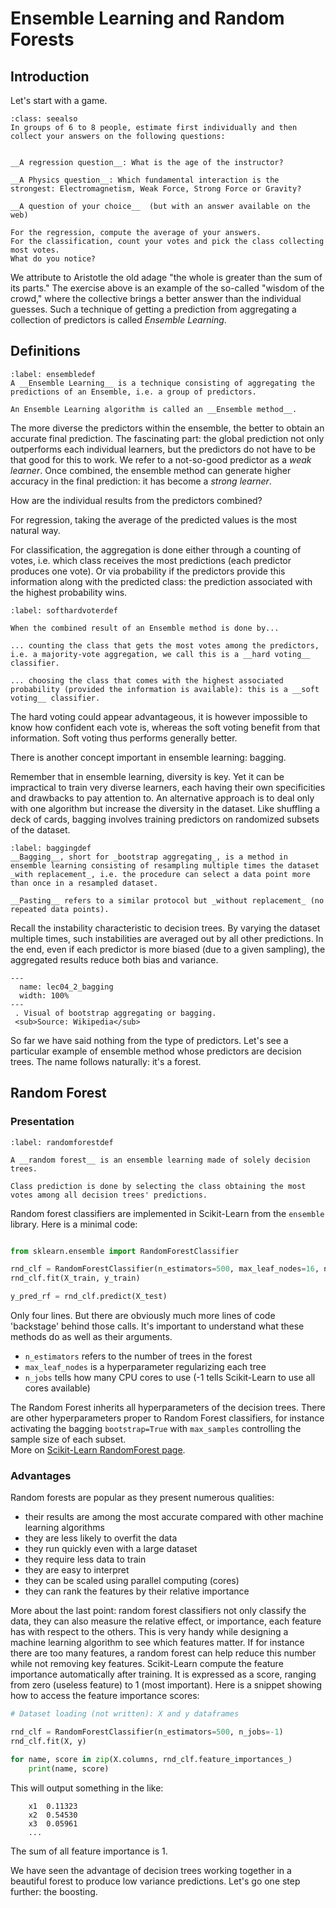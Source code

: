 # Ensemble Learning and Random Forests

## Introduction

Let's start with a game.

```{admonition} Exercise
:class: seealso
In groups of 6 to 8 people, estimate first individually and then collect your answers on the following questions:  


__A regression question__: What is the age of the instructor?

__A Physics question__: Which fundamental interaction is the strongest: Electromagnetism, Weak Force, Strong Force or Gravity?  

__A question of your choice__  (but with an answer available on the web)  

For the regression, compute the average of your answers.  
For the classification, count your votes and pick the class collecting most votes.  
What do you notice?
```

We attribute to Aristotle the old adage "the whole is greater than the sum of its parts." The exercise above is an example of the so-called "wisdom of the crowd," where the collective brings a better answer than the individual guesses. Such a technique of getting a prediction from aggregating a collection of predictors is called _Ensemble Learning_. 

## Definitions

````{prf:definition}
:label: ensembledef
A __Ensemble Learning__ is a technique consisting of aggregating the predictions of an Ensemble, i.e. a group of predictors.  

An Ensemble Learning algorithm is called an __Ensemble method__.
````

The more diverse the predictors within the ensemble, the better to obtain an accurate final prediction.
The fascinating part: the global prediction not only outperforms each individual learners, but the predictors do not have to be that good for this to work. We refer to a not-so-good predictor as a _weak learner_. Once combined, the ensemble method can generate higher accuracy in the final prediction: it has become a _strong learner_. 

How are the individual results from the predictors combined?  

For regression, taking the average of the predicted values is the most natural way.  

For classification, the aggregation is done either through a counting of votes, i.e. which class receives the most predictions (each predictor produces one vote). Or via probability if the predictors provide this information along with the predicted class: the prediction associated with the highest probability wins.

````{prf:definition}
:label: softhardvoterdef

When the combined result of an Ensemble method is done by...  

... counting the class that gets the most votes among the predictors, i.e. a majority-vote aggregation, we call this is a __hard voting__ classifier.  

... choosing the class that comes with the highest associated probability (provided the information is available): this is a __soft voting__ classifier.
````
The hard voting could appear advantageous, it is however impossible to know how confident each vote is, whereas the soft voting benefit from that information. Soft voting thus performs generally better.

There is another concept important in ensemble learning: bagging.  

Remember that in ensemble learning, diversity is key. Yet it can be impractical to train very diverse learners, each having their own specificities and drawbacks to pay attention to. An alternative approach is to deal only with one algorithm but increase the diversity in the dataset. Like shuffling a deck of cards, bagging involves training predictors on randomized subsets of the dataset.

````{prf:definition}
:label: baggingdef
__Bagging__, short for _bootstrap aggregating_, is a method in ensemble learning consisting of resampling multiple times the dataset _with replacement_, i.e. the procedure can select a data point more than once in a resampled dataset.  

__Pasting__ refers to a similar protocol but _without replacement_ (no repeated data points).
````

Recall the instability characteristic to decision trees. By varying the dataset multiple times, such instabilities are averaged out by all other predictions. In the end, even if each predictor is more biased (due to a given sampling), the aggregated results reduce both bias and variance.  

```{figure} ../images/lec04_2_bagging.png
---
  name: lec04_2_bagging
  width: 100%
---
 . Visual of bootstrap aggregating or bagging.  
 <sub>Source: Wikipedia</sub>
 ```

So far we have said nothing from the type of predictors. Let's see a particular example of ensemble method whose predictors are decision trees. The name follows naturally: it's a forest.

## Random Forest

### Presentation

````{prf:definition}
:label: randomforestdef

A __random forest__ is an ensemble learning made of solely decision trees.  

Class prediction is done by selecting the class obtaining the most votes among all decision trees' predictions.
````

Random forest classifiers are implemented in Scikit-Learn from the `ensemble` library. Here is a minimal code:

```python

from sklearn.ensemble import RandomForestClassifier

rnd_clf = RandomForestClassifier(n_estimators=500, max_leaf_nodes=16, n_jobs=-1)
rnd_clf.fit(X_train, y_train)

y_pred_rf = rnd_clf.predict(X_test)
```

Only four lines. But there are obviously much more lines of code 'backstage' behind those calls. It's important to understand what these methods do as well as their arguments.
* `n_estimators` refers to the number of trees in the forest
* `max_leaf_nodes` is a hyperparameter regularizing each tree 
* `n_jobs` tells how many CPU cores to use (-1 tells Scikit-Learn to use all cores available)

The Random Forest inherits all hyperparameters of the decision trees. There are other hyperparameters proper to Random Forest classifiers, for instance activating the bagging `bootstrap=True` with `max_samples` controlling the sample size of each subset.  
More on [Scikit-Learn RandomForest page](https://scikit-learn.org/stable/modules/generated/sklearn.ensemble.RandomForestClassifier.html).


### Advantages

Random forests are popular as they present numerous qualities:
* their results are among the most accurate compared with other machine learning algorithms
* they are less likely to overfit the data
* they run quickly even with a large dataset
* they require less data to train
* they are easy to interpret
* they can be scaled using parallel computing (cores)
* they can rank the features by their relative importance

More about the last point: random forest classifiers not only classify the data, they can also measure the relative effect, or importance, each feature has with respect to the others. This is very handy while designing a machine learning algorithm to see which features matter. If for instance there are too many features, a random forest can help reduce this number while not removing key features. Scikit-Learn compute the feature importance automatically after training. It is expressed as a score, ranging from zero (useless feature) to 1 (most important). Here is a snippet showing how to access the feature importance scores:

```python
# Dataset loading (not written): X and y dataframes

rnd_clf = RandomForestClassifier(n_estimators=500, n_jobs=-1)
rnd_clf.fit(X, y)

for name, score in zip(X.columns, rnd_clf.feature_importances_)
    print(name, score)
```

This will output something in the like:
```
    x1  0.11323
    x2  0.54530
    x3  0.05961
    ...
```
The sum of all feature importance is 1.

We have seen the advantage of decision trees working together in a beautiful forest to produce low variance predictions. Let's go one step further: the boosting.



